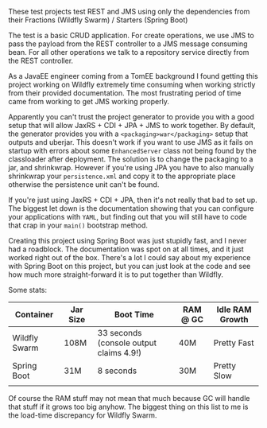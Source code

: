 These test projects test REST and JMS using only the dependencies from their Fractions (Wildfly Swarm)  / Starters (Spring Boot)

The test is a basic CRUD application. For create operations, we use JMS to pass the payload from the REST controller to a JMS message consuming bean.
For all other operations we talk to a repository service directly from the REST controller.

As a JavaEE engineer coming from a TomEE background I found getting this project working on Wildfly extremely time consuming when working strictly from their provided documentation.
The most frustrating period of time came from working to get JMS working properly.

Apparently you can't trust the project generator to provide you with a good setup that will allow JaxRS + CDI + JPA + JMS to work together. By default, the generator provides you 
with a `<packaging>war</packaging>` setup that outputs and uberjar. This doesn't work if you want to use JMS as it fails on startup with errors about some `EnhancedServer` class not
being found by the classloader after deployment. The solution is to change the packaging to a jar, and shrinkwrap. However if you're using JPA you have to also
manually shrinkwrap your `persistence.xml` and copy it to the appropriate place otherwise the persistence unit can't be found.

If you're just using JaxRS + CDI + JPA, then it's not really that bad to set up. The biggest let down is the documentation showing that you can configure your applications with `YAML`,
but finding out that you will still have to code that crap in your `main()` bootstrap method.

Creating this project using Spring Boot was just stupidly fast, and I never had a roadblock. The documentation was spot on at all times, and it just worked right out of the box.
There's a lot I could say about my experience with Spring Boot on this project, but you can just look at the code and see how much more straight-forward it is to put together than Wildfly.


Some stats:

| Container     | Jar Size | Boot Time                              | RAM @ GC | Idle RAM Growth |
|---------------|----------|----------------------------------------|----------|-----------------|
| Wildfly Swarm | 108M     | 33 seconds (console output claims 4.9!) | 40M      | Pretty Fast     |
| Spring Boot   | 31M      | 8 seconds                              | 30M      | Pretty Slow     |
|               |          |                                        |          |                 |

Of course the RAM stuff may not mean that much because GC will handle that stuff if it grows too big anyhow. The biggest thing on this list to me is the load-time discrepancy
for Wildfly Swarm.

